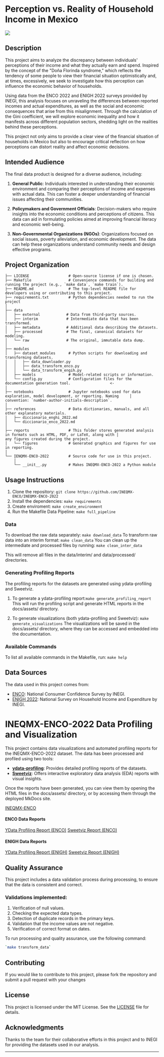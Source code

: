 # Perception vs. Reality of Household Income in Mexico

<a target="_blank" href="https://cookiecutter-data-science.drivendata.org/">
    <img src="https://img.shields.io/badge/CCDS-Project%20template-328F97?logo=cookiecutter" />
</a>

## Description

This project aims to analyze the discrepancy between individuals' perceptions of their income and what they actually earn and spend. Inspired by the concept of the "Doña Florinda syndrome," which reflects the tendency of some people to view their financial situation optimistically and, at times, excessively, we seek to investigate how this perception can influence the economic behavior of households.

Using data from the ENCO 2022 and ENIGH 2022 surveys provided by INEGI, this analysis focuses on unraveling the differences between reported incomes and actual expenditures, as well as the social and economic consequences that arise from this misalignment. Through the calculation of the Gini coefficient, we will explore economic inequality and how it manifests across different population sectors, shedding light on the realities behind these perceptions.

This project not only aims to provide a clear view of the financial situation of households in Mexico but also to encourage critical reflection on how perceptions can distort reality and affect economic decisions.

## Intended Audience

The final data product is designed for a diverse audience, including:

1. **General Public**: Individuals interested in understanding their economic environment and comparing their perceptions of income and expenses with actual data. This can foster a deeper understanding of financial issues affecting their communities.

2. **Policymakers and Government Officials**: Decision-makers who require insights into the economic conditions and perceptions of citizens. This data can aid in formulating policies aimed at improving financial literacy and economic well-being.

3. **Non-Governmental Organizations (NGOs)**: Organizations focused on social issues, poverty alleviation, and economic development. The data can help these organizations understand community needs and design effective programs.


## Project Organization

```
├── LICENSE                  # Open-source license if one is chosen.
├── Makefile                 # Convenience commands for building and running the project (e.g., `make data`, `make train`).
├── README.md                # The top-level README file for developers using or contributing to this project.
├── requirements.txt         # Python dependencies needed to run the project 
│
├── data
│   ├── external            # Data from third-party sources.
│   ├── interim             # Intermediate data that has been transformed.
│   ├── metadata            # Additional data describing the datasets.
│   ├── processed           # The final, canonical datasets for modeling.
│   └── raw                 # The original, immutable data dump.
│
├── modules                         
│   ├── dataset_modules      # Python scripts for downloading and transforming datasets.
│   │   ├── data_downloader.py
│   │   ├── data_transform_enco.py
│   │   └── data_transform_engih.py
│   ├── models               # Model-related scripts or information.
│   └── config.py            # Configuration files for the documentation generation tool.                  <-
│
├── notebooks                # Jupyter notebooks used for data exploration, model development, or reporting. Naming     │                              convention: `number-author-initials-description`.
│
├── references               # Data dictionaries, manuals, and all other explanatory materials.
│   ├── diccionario_enghi_2022.md
│   └── diccionario_enco_2022.md
│
├── reports                  # This folder stores generated analysis in formats such as HTML, PDF, or LaTeX, along with │                              any figures created during the project.
│   └── figures              # Generated graphics and figures for use in reporting.
│
└── IENQMX-ENCO-2022         # Source code for use in this project.
    │
    └── __init__.py          # Makes INEQMX-ENCO-2022 a Python module
```

## Usage Instructions

1. Clone the repository: `git clone https://github.com/INEQMX-ENCO/INEQMX-ENCO-2022`
2. Install the dependencies: `make requirements`
3. Create enviroment: `make create_environment`
3. Run the Makefile Data Pipeline: `make full_pipeline`

### Data 

To download the raw data separately: `make download_data`
To transform raw data into an interim format: `make clean_data`
You can clean up the intermediate and processed files by running: `make clean_inter_data`

This will remove all files in the data/interim/ and data/processed/ directories.

### Generating Profiling Reports
The profiling reports for the datasets are generated using ydata-profiling and Sweetviz.

1. To generate a ydata-profiling report:`make generate_profiling_report`
This will run the profiling script and generate HTML reports in the docs/assets/ directory.

2. To generate visualizations (both ydata-profiling and Sweetviz): `make generate_visualizations`
The visualizations will be saved in the docs/assets/ directory, where they can be accessed and embedded into the documentation.

### Available Commands
To list all available commands in the Makefile, run: `make help`

## Data Sources

The data used in this project comes from:

- [ENCO](https://www.inegi.org.mx/programas/enco/): National Consumer Confidence Survey by INEGI.
- [ENIGH 2022](https://www.inegi.org.mx/programas/enigh/nc/2022/): National Survey on Household Income and Expenditure by INEGI.

# INEQMX-ENCO-2022 Data Profiling and Visualization

This project contains data visualizations and automated profiling reports for the INEQMX-ENCO-2022 dataset. The data has been processed and profiled using two tools:
- **[ydata-profiling](https://github.com/ydataai/ydata-profiling)**: Provides detailed profiling reports of the datasets.
- **[Sweetviz](https://github.com/fbdesignpro/sweetviz)**: Offers interactive exploratory data analysis (EDA) reports with visual insights.

Once the reports have been generated, you can view them by opening the HTML files in the docs/assets/ directory, or by accessing them through the deployed MkDocs site.

[INEQMX-ENCO](https://ineqmx-enco.github.io/INEQMX-ENCO-2022/)

#### ENCO Data Reports
[YData Profiling Report (ENCO)](https://ineqmx-enco.github.io/INEQMX-ENCO-2022/assets/interim_enco_profiling_report.html)
[Sweetviz Report (ENCO)](https://ineqmx-enco.github.io/INEQMX-ENCO-2022/assets/interim_enco_sweetviz_report.html)
#### ENIGH Data Reports
[YData Profiling Report (ENIGH)](https://ineqmx-enco.github.io/INEQMX-ENCO-2022/assets/interim_enigh_profiling_report.html)
[Sweetviz Report (ENIGH)](https://ineqmx-enco.github.io/INEQMX-ENCO-2022/assets/interim_enigh_sweetviz_report.html)

## Quality Assurance

This project includes a data validation process during processing, to ensure that the data is consistent and correct.

### Validations implemented:
1. Verification of null values.
2. Checking the expected data types.
3. Detection of duplicate records in the primary keys.
4. Validation that the income values are not negative.
5. Verification of correct format on dates.

To run processing and quality assurance, use the following command:
```bash
`make transform_data`
```

## Contributing
If you would like to contribute to this project, please fork the repository and submit a pull request with your changes

## License
This project is licensed under the MIT License. See the [LICENSE](https://github.com/INEQMX-ENCO/INEQMX-ENCO-2022/blob/9666c9b5b0534d9a4b39b0fa83da141ad7de8b40/LICENSE) file for details.

## Acknowledgments
Thanks to the team for their collaborative efforts in this project and to INEGI for providing the datasets used in our analysis.

--------

